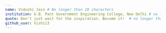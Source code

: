 ```yaml
---
name: Vidushi Jain # No longer than 28 characters
institution: G.B. Pant Government Engineering College, New Delhi # no longer than 58 characters
quote: Don't just wait for the inspiration. Become it!  # no longer than 100 characters, avoid using quotes(") to guarantee the format remains the same.
github_user: Vishi13
---
```

